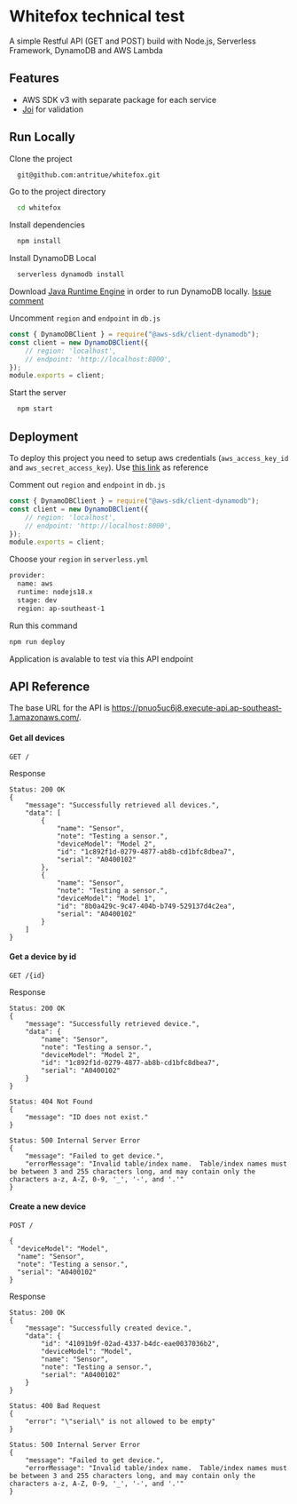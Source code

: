 
# Whitefox technical test

A simple Restful API (GET and POST) build with Node.js, Serverless Framework, DynamoDB and AWS Lambda


## Features

- AWS SDK v3 with separate package for each service
- [Joi](https://joi.dev/) for validation


## Run Locally

Clone the project

```bash
  git@github.com:antritue/whitefox.git
```

Go to the project directory

```bash
  cd whitefox
```

Install dependencies

```bash
  npm install
```

Install DynamoDB Local

```bash
  serverless dynamodb install
```

Download [Java Runtime Engine](https://www.java.com/en/download/manual.jsp) in order to run DynamoDB locally. [Issue comment](https://github.com/99x/serverless-dynamodb-local/issues/210#issuecomment-486700221)

Uncomment `region` and `endpoint` in `db.js`

```javascript
const { DynamoDBClient } = require("@aws-sdk/client-dynamodb");
const client = new DynamoDBClient({
    // region: 'localhost',
    // endpoint: 'http://localhost:8000',
});
module.exports = client;
```

Start the server

```bash
  npm start
```


## Deployment

To deploy this project you need to setup aws credentials (`aws_access_key_id` and `aws_secret_access_key`). Use [this link](https://docs.aws.amazon.com/sdk-for-java/v1/developer-guide/setup-credentials.html) as reference

Comment out `region` and `endpoint` in `db.js`

```javascript
const { DynamoDBClient } = require("@aws-sdk/client-dynamodb");
const client = new DynamoDBClient({
    // region: 'localhost',
    // endpoint: 'http://localhost:8000',
});
module.exports = client;
```

Choose your `region` in `serverless.yml`

```bash
provider:
  name: aws
  runtime: nodejs18.x
  stage: dev
  region: ap-southeast-1
```

Run this command
```bash
npm run deploy
```
Application is avalable to test via this API endpoint


## API Reference

The base URL for the API is https://pnuo5uc6j8.execute-api.ap-southeast-1.amazonaws.com/.


#### Get all devices

```http
GET /
```
Response

```http
Status: 200 OK
{
	"message": "Successfully retrieved all devices.",
	"data": [
		{
			"name": "Sensor",
			"note": "Testing a sensor.",
			"deviceModel": "Model 2",
			"id": "1c892f1d-0279-4877-ab8b-cd1bfc8dbea7",
			"serial": "A0400102"
		},
		{
			"name": "Sensor",
			"note": "Testing a sensor.",
			"deviceModel": "Model 1",
			"id": "8b0a429c-9c47-404b-b749-529137d4c2ea",
			"serial": "A0400102"
		}
	]
}
```

#### Get a device by id

```http
GET /{id}
```

Response

```http
Status: 200 OK
{
	"message": "Successfully retrieved device.",
	"data": {
		"name": "Sensor",
		"note": "Testing a sensor.",
		"deviceModel": "Model 2",
		"id": "1c892f1d-0279-4877-ab8b-cd1bfc8dbea7",
		"serial": "A0400102"
	}
}
```

```http
Status: 404 Not Found
{
	"message": "ID does not exist."
}
```

```http
Status: 500 Internal Server Error
{
	"message": "Failed to get device.",
	"errorMessage": "Invalid table/index name.  Table/index names must be between 3 and 255 characters long, and may contain only the characters a-z, A-Z, 0-9, '_', '-', and '.'"
}
```

#### Create a new device

```http
POST /

{
  "deviceModel": "Model",
  "name": "Sensor",
  "note": "Testing a sensor.",
  "serial": "A0400102"
}
```

Response

```http
Status: 200 OK
{
	"message": "Successfully created device.",
	"data": {
		"id": "41091b9f-02ad-4337-b4dc-eae0037036b2",
		"deviceModel": "Model",
		"name": "Sensor",
		"note": "Testing a sensor.",
		"serial": "A0400102"
	}
}
```

```http
Status: 400 Bad Request
{
	"error": "\"serial\" is not allowed to be empty"
}
```

```http
Status: 500 Internal Server Error
{
	"message": "Failed to get device.",
	"errorMessage": "Invalid table/index name.  Table/index names must be between 3 and 255 characters long, and may contain only the characters a-z, A-Z, 0-9, '_', '-', and '.'"
}
```